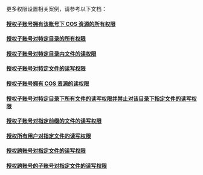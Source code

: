 更多权限设置相关案例，请参考以下文档：

#### [授权子账号拥有该账号下 COS 资源的所有权限](https://intl.cloud.tencent.com/document/product/598/11083)

#### [授权子账号对特定目录的所有权限](https://intl.cloud.tencent.com/document/product/598/11084)

#### [授权子账号对特定目录内文件的读权限](https://intl.cloud.tencent.com/document/product/598/11085)

#### [授权子账号对特定文件的读写权限](https://intl.cloud.tencent.com/document/product/598/11086)

#### [授权子账号拥有 COS 资源的读权限](https://intl.cloud.tencent.com/document/product/598/11087)

#### [授权子账号对特定目录下所有文件的读写权限并禁止对该目录下指定文件的读写权限](https://intl.cloud.tencent.com/document/product/598/11088)

#### [授权子账号对指定前缀的文件的读写权限](https://intl.cloud.tencent.com/document/product/598/11090)

#### [授权所有用户对指定文件的读写权限](https://intl.cloud.tencent.com/document/product/598/11086)

#### [授权跨账号对指定文件的读写权限](https://intl.cloud.tencent.com/document/product/598/11091)

#### [授权跨账号的子账号对指定文件的读写权限](https://intl.cloud.tencent.com/document/product/598/11092)
